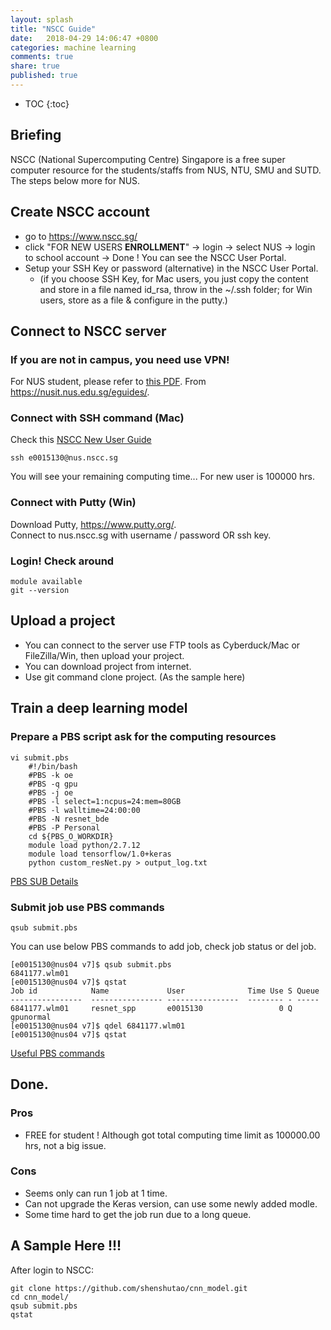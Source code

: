 ```yaml
---
layout: splash
title: "NSCC Guide"
date:   2018-04-29 14:06:47 +0800
categories: machine learning
comments: true
share: true
published: true
---
```

* TOC
{:toc}

## Briefing 
NSCC (National Supercomputing Centre) Singapore is a free super computer resource for the students/staffs from NUS, NTU, SMU and SUTD.      
The steps below more for NUS.

## Create NSCC account
- go to https://www.nscc.sg/
- click "FOR NEW USERS **ENROLLMENT**" -> login -> select NUS -> login to school account -> Done ! You can see the NSCC User Portal.
- Setup your SSH Key or password (alternative) in the NSCC User Portal.
    + (if you choose SSH Key, for Mac users, you just copy the content and store in a file named id_rsa, throw in the ~/.ssh folder; for Win users, store as a file & configure in the putty.)    

## Connect to NSCC server
### If you are not in campus, you need use VPN!
For NUS student, please refer to [this PDF](https://nusit.nus.edu.sg/qat4/wp-content/uploads/downloads/nvpn/nVPN-config-guide-for-students.pdf). From https://nusit.nus.edu.sg/eguides/. 

### Connect with SSH command (Mac)
Check this [NSCC New User Guide](https://help.nscc.sg/wp-content/uploads/2017/06/NSCC_New_User_Starter_Guide_v0.1.pdf)    
```
ssh e0015130@nus.nscc.sg
```
You will see your remaining computing time... For new user is 100000 hrs. 

### Connect with Putty (Win)
Download Putty, https://www.putty.org/.    
Connect to nus.nscc.sg with username / password OR ssh key.  

### Login! Check around
```
module available
git --version
```

## Upload a project
- You can connect to the server use FTP tools as Cyberduck/Mac or FileZilla/Win, then upload your project.
- You can download project from internet. 
- Use git command clone project. (As the sample here)

## Train a deep learning model
### Prepare a PBS script ask for the computing resources
```
vi submit.pbs
    #!/bin/bash
    #PBS -k oe
    #PBS -q gpu
    #PBS -j oe
    #PBS -l select=1:ncpus=24:mem=80GB
    #PBS -l walltime=24:00:00
    #PBS -N resnet_bde
    #PBS -P Personal
    cd ${PBS_O_WORKDIR}
    module load python/2.7.12
    module load tensorflow/1.0+keras
    python custom_resNet.py > output_log.txt
```
[PBS SUB Details](https://www.nas.nasa.gov/hecc/support/kb/commonly-used-qsub-options-in-pbs-scripts-or-in-the-qsub-command-line_175.html)

### Submit job use PBS commands
```
qsub submit.pbs
```

You can use below PBS commands to add job, check job status or del job.
```
[e0015130@nus04 v7]$ qsub submit.pbs 
6841177.wlm01
[e0015130@nus04 v7]$ qstat
Job id            Name             User              Time Use S Queue
----------------  ---------------- ----------------  -------- - -----
6841177.wlm01     resnet_spp       e0015130                 0 Q gpunormal       
[e0015130@nus04 v7]$ qdel 6841177.wlm01
[e0015130@nus04 v7]$ qstat
```
[Useful PBS commands](https://www.nas.nasa.gov/hecc/support/kb/commonly-used-pbs-commands_174.html)

## Done.
### Pros
- FREE for student ! Although got total computing time limit as 100000.00 hrs, not a big issue.

### Cons
- Seems only can run 1 job at 1 time.
- Can not upgrade the Keras version, can use some newly added modle.
- Some time hard to get the job run due to a long queue.

## A Sample Here !!!
After login to NSCC:
```
git clone https://github.com/shenshutao/cnn_model.git
cd cnn_model/
qsub submit.pbs
qstat
```



